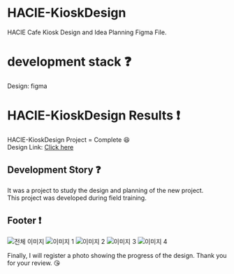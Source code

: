 # HACIE-KioskDesign
HACIE Cafe Kiosk Design and Idea Planning Figma File.

# development stack :question:

Design: figma

# HACIE-KioskDesign Results :exclamation:

HACIE-KioskDesign Project = Complete :laughing: <br />
Design Link: [Click here](https://www.figma.com/design/zphVmbna3TpnAATDDUkRdK/%ED%95%98%EC%8B%9C%EC%97%90-%EC%B9%B4%ED%8E%98-%ED%82%A4%EC%98%A4%EC%8A%A4%ED%81%AC-%EB%94%94%EC%9E%90%EC%9D%B8?node-id=0-1&t=a0wymi1qs0mPHMCu-1)


## Development Story :question:

It was a project to study the design and planning of the new project. <br />
This project was developed during field training.

## Footer :exclamation:
<!--
Click [here](#) to visit my project.
-->
![전체 이미지](https://github.com/user-attachments/assets/7fe1c419-f385-4d23-9eb2-302a3123d9e5)
![이미지 1](https://github.com/user-attachments/assets/52ec5e8d-3a6c-43a6-831a-80c0c5fbbd92)
![이미지 2](https://github.com/user-attachments/assets/5caf6305-71d5-4c8c-9a7b-f23991e0d26e)
![이미지 3](https://github.com/user-attachments/assets/629b4c84-cd22-411e-8557-5bdea4b18794)
![이미지 4](https://github.com/user-attachments/assets/0c764204-ae1b-4c9d-96c7-48c8d3e1d132)



Finally, I will register a photo showing the progress of the design. Thank you for your review. 😘


